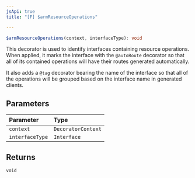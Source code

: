 ```yaml
---
jsApi: true
title: "[F] $armResourceOperations"

---
```

```ts
$armResourceOperations(context, interfaceType): void
```

This decorator is used to identify interfaces containing resource operations.
When applied, it marks the interface with the `@autoRoute` decorator so that
all of its contained operations will have their routes generated
automatically.

It also adds a `@tag` decorator bearing the name of the interface so that all
of the operations will be grouped based on the interface name in generated
clients.

## Parameters

| Parameter | Type |
| :------ | :------ |
| `context` | `DecoratorContext` |
| `interfaceType` | `Interface` |

## Returns

`void`
